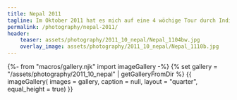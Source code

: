```yaml
---
title: Nepal 2011
tagline: Im Oktober 2011 hat es mich auf eine 4 wöchige Tour durch Indien und Nepal verschlagen.
permalink: /photography/nepal-2011/
header:
    teaser: assets/photography/2011_10_nepal/Nepal_1104bw.jpg
    overlay_image: assets/photography/2011_10_nepal/Nepal_1110b.jpg
---
```

{%- from "macros/gallery.njk" import imageGallery -%}
{% set gallery = "/assets/photography/2011_10_nepal" | getGalleryFromDir %}
{{ imageGallery(
    images = gallery,
    caption = null,
    layout = "quarter",
    equal_height = true) }}
